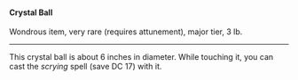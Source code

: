 #### Crystal Ball

Wondrous item, very rare (requires attunement), major tier, 3 lb.

---

This crystal ball is about 6 inches in diameter. While touching it, you can cast the *scrying* spell (save DC 17) with it.